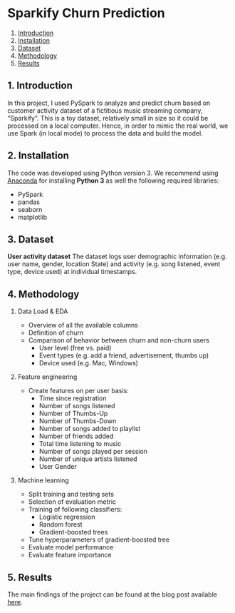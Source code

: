 # Sparkify Churn Prediction

1. [Introduction](#intro)
2. [Installation](#install)
3. [Dataset](#dataset)
4. [Methodology](#methodology)
5. [Results](#results)

<a name="intro"></a>
## 1. Introduction

In this project, I used PySpark to analyze and predict churn based on customer activity dataset of a fictitious music streaming company, “Sparkify”. This is a toy dataset, relatively small in size so it could be processed on a local computer. Hence, in order to mimic the real world, we use Spark (in local mode) to process the data and build the model.

<a name="install"></a>
## 2. Installation
The code was developed using Python version 3. We recommend using [Anaconda](https://docs.anaconda.com/anaconda/install/index.html) for installing **Python 3** as well the following required libraries:
  - PySpark
  - pandas
  - seaborn
  - matplotlib

<a name="dataset"></a>
## 3. Dataset
**User activity dataset**
The dataset logs user demographic information (e.g. user name, gender, location State) and activity (e.g. song listened, event type, device used) at individual timestamps.

<a name="methodology"></a>
## 4. Methodology

1. Data Load & EDA

   - Overview of all the available columns
   - Definition of churn
   - Comparison of behavior between churn and non-churn users
     - User level (free vs. paid)
     - Event types (e.g. add a friend, advertisement, thumbs up)
     - Device used (e.g. Mac, Windows)

2. Feature engineering

   - Create features on per user basis:
     - Time since registration
     - Number of songs listened
     - Number of Thumbs-Up
     - Number of Thumbs-Down
     - Number of songs added to playlist
     - Number of friends added
     - Total time listening to music
     - Number of songs played per session
     - Number of unique artists listened
     - User Gender

3. Machine learning

   - Split training and testing sets
   - Selection of evaluation metric
   - Training of following classifiers:
     - Logistic regression
     - Random forest
     - Gradient-boosted trees
   - Tune hyperparameters of gradient-boosted tree
   - Evaluate model performance
   - Evaluate feature importance

<a name="results"></a>
## 5. Results
The main findings of the project can be found at the blog post available [here](https://medium.com/@gupta.shrey/sparkify-churn-prediction-7a9173243152).
